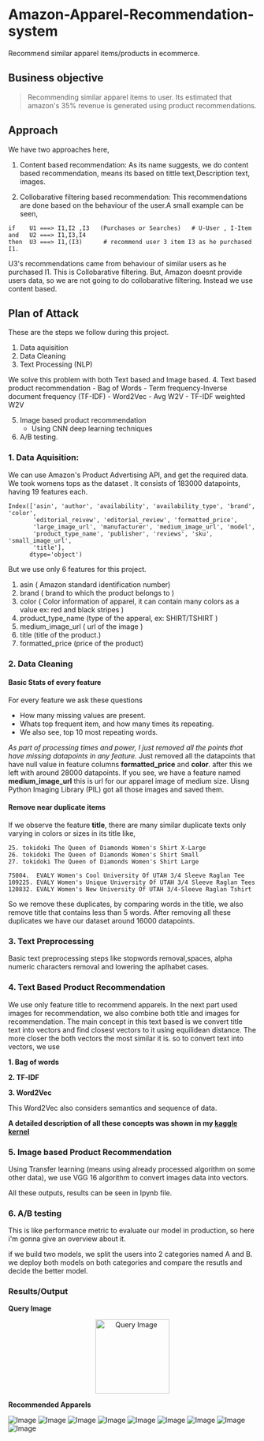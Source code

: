 # Amazon-Apparel-Recommendation-system
Recommend similar apparel items/products in ecommerce.

## Business objective 
> Recommending similar apparel items to user.
Its estimated that amazon's 35% revenue is generated using product recommendations.

## Approach

We have two approaches here, 

1. Content based recommendation:
As its name suggests, we do content based recommendation, means its based on tittle text,Description text, images.

2. Collobarative filtering based recommendation:
This recommendations are done based on the behaviour of the user.A small example can be seen,

```
if    U1 ===> I1,I2 ,I3   (Purchases or Searches)   # U-User , I-Item
and   U2 ===> I1,I3,I4
then  U3 ===> I1,(I3)      # recommend user 3 item I3 as he purchased I1.
```

U3's recommendations came from behaviour of similar users as he purchased I1. This is Collobarative filtering.
But, Amazon doesnt provide users data, so we are not going to do collobarative filtering. Instead we use content based.

## Plan of Attack

These are the steps we follow during this project.
1. Data aquisition
2. Data Cleaning
3. Text Processing (NLP)

We solve this problem with both Text based and Image based.
4. Text based product recommendation
    - Bag of Words
    - Term frequency-Inverse document frequency (TF-IDF)
    - Word2Vec
      - Avg W2V
      - TF-IDF weighted W2V
  
5. Image based product recommendation
    - Using CNN deep learning techniques
6. A/B testing.

### 1. Data Aquisition:
We can use Amazon's Product Advertising API, and get the required data. We took womens tops as the dataset . It consists of 183000 datapoints, having 19 features each.
```
Index(['asin', 'author', 'availability', 'availability_type', 'brand', 'color',
       'editorial_reivew', 'editorial_review', 'formatted_price',
       'large_image_url', 'manufacturer', 'medium_image_url', 'model',
       'product_type_name', 'publisher', 'reviews', 'sku', 'small_image_url',
       'title'],
      dtype='object')
```
But we use only 6 features for this project.
1. asin  ( Amazon standard identification number)
2. brand ( brand to which the product belongs to )
3. color ( Color information of apparel, it can contain many colors as   a value ex: red and black stripes ) 
4. product_type_name (type of the apperal, ex: SHIRT/TSHIRT )
5. medium_image_url  ( url of the image )
6. title (title of the product.)
7. formatted_price (price of the product)

### 2. Data Cleaning

#### Basic Stats of every feature
For every feature we ask these questions
- How many missing values are present.
- Whats top frequent item, and how many times its repeating.
- We also see, top 10 most repeating words.

*As part of processing times and power, I just removed all the points that have missing datapoints in any feature.*
Just removed all the datapoints that have null value in feature columns **formatted_price** and **color**. after this we left with around 28000 datapoints.
If you see, we have a feature named **medium_image_url** this is url for our apparel image of medium size. Uisng Python Imaging Library (PIL) got all those images and saved them.

#### Remove near duplicate items
If we observe the feature **title**, there are many similar duplicate texts only varying in colors or sizes in its title like,
```
25. tokidoki The Queen of Diamonds Women's Shirt X-Large
26. tokidoki The Queen of Diamonds Women's Shirt Small
27. tokidoki The Queen of Diamonds Women's Shirt Large

75004.  EVALY Women's Cool University Of UTAH 3/4 Sleeve Raglan Tee
109225. EVALY Women's Unique University Of UTAH 3/4 Sleeve Raglan Tees
120832. EVALY Women's New University Of UTAH 3/4-Sleeve Raglan Tshirt
```
So we remove these duplicates, by comparing words in the title, we also remove title that contains less than 5 words.
After removing all these duplicates we have our dataset around 16000 datapoints.

### 3. Text Preprocessing
Basic text preprocessing steps like stopwords removal,spaces, alpha numeric characters removal and lowering the aplhabet cases.

### 4. Text Based Product Recommendation

We use only feature title to recommend apparels. In the next part used images for recommendation, we also combine both title and images for recommendation.
The main concept in this text based is we convert title text into vectors and find closest vectors to it using equilidean distance. The more closer the both vectors the most similar it is.
so to convert text into vectors, we use

**1. Bag of words**

**2. TF-IDF**

**3. Word2Vec**

This Word2Vec also considers semantics and sequence of data.

**A detailed description of all these concepts was shown in my [kaggle kernel](https://www.kaggle.com/shashanksai/text-preprocessing-using-python)**

### 5. Image based Product Recommendation

Using Transfer learning (means using already processed algorithm on some other data), we use VGG 16 algorithm to convert images data into vectors. 

All these outputs, results can be seen in Ipynb file.

### 6. A/B testing
This is like performance metric to evaluate our model in production, so here i'm gonna give an overview about it.

if we build two models, we split the users into 2 categories named A and B. we deploy both models on both categories and compare the resutls and decide the better model.


### Results/Output

**Query Image**
<p align="center">
  <img src="https://github.com/shshnk158/Amazon-Apparel-Recommendation-system/blob/master/Images/q.jpg" width="150" title="Query Image">
</p>

**Recommended Apparels**

![Image](https://github.com/shshnk158/Amazon-Apparel-Recommendation-system/blob/master/Images/1.jpg)
![Image](https://github.com/shshnk158/Amazon-Apparel-Recommendation-system/blob/master/Images/2.jpg)
![Image](https://github.com/shshnk158/Amazon-Apparel-Recommendation-system/blob/master/Images/3.jpg)
![Image](https://github.com/shshnk158/Amazon-Apparel-Recommendation-system/blob/master/Images/4.jpg)
![Image](https://github.com/shshnk158/Amazon-Apparel-Recommendation-system/blob/master/Images/5.jpg)
![Image](https://github.com/shshnk158/Amazon-Apparel-Recommendation-system/blob/master/Images/6.jpg)
![Image](https://github.com/shshnk158/Amazon-Apparel-Recommendation-system/blob/master/Images/7.jpg)
![Image](https://github.com/shshnk158/Amazon-Apparel-Recommendation-system/blob/master/Images/8.jpg)
![Image](https://github.com/shshnk158/Amazon-Apparel-Recommendation-system/blob/master/Images/9.jpg)


